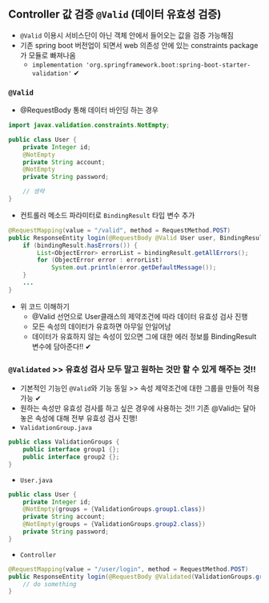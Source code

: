 ## Controller 값 검증 `@Valid` (데이터 유효성 검증) 
- `@Valid` 이용시 서비스단이 아닌 객체 안에서 들어오는 값을 검증 가능해짐
- 기존 spring boot 버전업이 되면서 web 의존성 안에 있는 constraints package가 모듈로 빠져나옴
  - `implementation 'org.springframework.boot:spring-boot-starter-validation'` ✔

### `@Valid`
- @RequestBody 통해 데이터 바인딩 하는 경우
```java
import javax.validation.constraints.NotEmpty;

public class User {
    private Integer id;
    @NotEmpty
    private String account;
    @NotEmpty
    private String password;

    // 생략
}
```
- 컨트롤러 메소드 파라미터로 `BindingResult` 타입 변수 추가
```java
@RequestMapping(value = "/valid", method = RequestMethod.POST)
public ResponseEntity login(@RequestBody @Valid User user, BindingResult bindingResult) {
    if (bindingResult.hasErrors()) {
        List<ObjectError> errorList = bindingResult.getAllErrors();
        for (ObjectError error : errorList)
            System.out.println(error.getDefaultMessage());
    }
    ...
}
```
- 위 코드 이해하기
  - @Valid 선언으로 User클래스의 제약조건에 따라 데이터 유효성 검사 진행
  - 모든 속성의 데이터가 유효하면 아무일 안일어남
  - 데이터가 유효하지 않는 속성이 있으면 그에 대한 에러 정보를 BindingResult 변수에 담아준다!! ✔

### `@Validated` >> 유효성 검사 모두 말고 원하는 것만 할 수 있게 해주는 것!! 
- 기본적인 기능인 `@Valid`와 기능 동일 >> 속성 제약조건에 대한 그룹을 만들어 적용 가능 ✔
- 원하는 속성만 유효성 검사를 하고 싶은 경우에 사용하는 것!! 기존 @Valid는 달아놓은 속성에 대해 전부 유효성 검사 진행!
- `ValidationGroup.java`
```java
public class ValidationGroups {
    public interface group1 {};
    public interface group2 {};
}
```
- `User.java`
```java
public class User {
    private Integer id;
    @NotEmpty(groups = {ValidationGroups.group1.class})
    private String account;
    @NotEmpty(groups = {ValidationGroups.group2.class})
    private String password;
}
```
- `Controller`
```java
@RequestMapping(value = "/user/login", method = RequestMethod.POST)
public ResponseEntity login(@RequestBody @Validated(ValidationGroups.group1.class) User user, BindingResult bindingResult) {
    // do something
}
```
